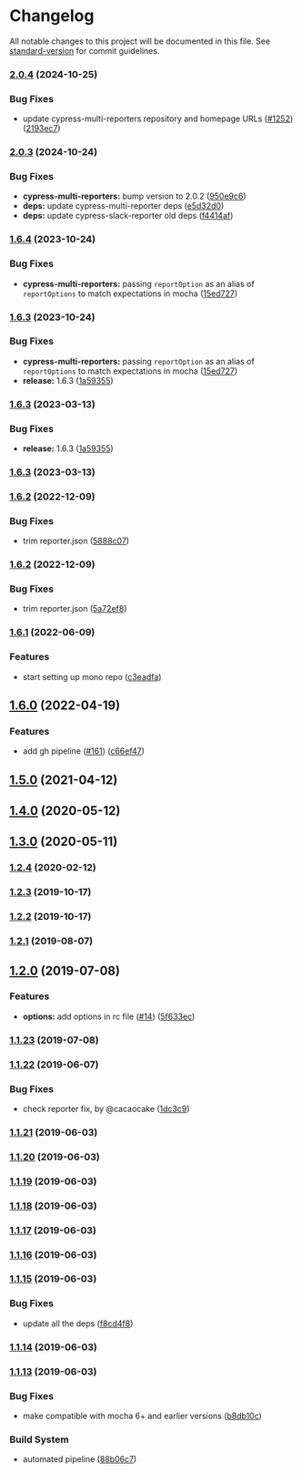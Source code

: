 # Changelog

All notable changes to this project will be documented in this file. See [standard-version](https://github.com/conventional-changelog/standard-version) for commit guidelines.

### [2.0.4](https://github.com/YOU54F/cypress-plugins/compare/v1.5.4...v2.0.4) (2024-10-25)


### Bug Fixes

* update cypress-multi-reporters repository and homepage URLs ([#1252](https://github.com/YOU54F/cypress-plugins/issues/1252)) ([2193ec7](https://github.com/YOU54F/cypress-plugins/commit/2193ec7dd03d959cf3e1a335ceb2329c5c4bd47c))

### [2.0.3](https://github.com/you54f/cypress-multi-reporters/compare/v1.6.4...v2.0.3) (2024-10-24)


### Bug Fixes

* **cypress-multi-reporters:** bump version to 2.0.2 ([950e9c6](https://github.com/you54f/cypress-multi-reporters/commit/950e9c6486359c5456cc8a31ae3c114309502741))
* **deps:** update cypress-multi-reporter deps ([e5d32d0](https://github.com/you54f/cypress-multi-reporters/commit/e5d32d0ff410c6f9d747089b8e50a31bca3e7a7f))
* **deps:** update cypress-slack-reporter old deps ([f4414af](https://github.com/you54f/cypress-multi-reporters/commit/f4414af14089472930ee9b0a228f46d0d076e914))

### [1.6.4](https://github.com/you54f/cypress-multi-reporters/compare/v1.6.3...v1.6.4) (2023-10-24)


### Bug Fixes

* **cypress-multi-reporters:** passing `reportOption` as an alias of `reportOptions` to match expectations in mocha ([15ed727](https://github.com/you54f/cypress-multi-reporters/commit/15ed727aa2b773d7d9d5d5f021bb9babbe3da594))

### [1.6.3](https://github.com/you54f/cypress-multi-reporters/compare/v1.5.4...v1.6.3) (2023-10-24)


### Bug Fixes

* **cypress-multi-reporters:** passing `reportOption` as an alias of `reportOptions` to match expectations in mocha ([15ed727](https://github.com/you54f/cypress-multi-reporters/commit/15ed727aa2b773d7d9d5d5f021bb9babbe3da594))
* **release:** 1.6.3 ([1a59355](https://github.com/you54f/cypress-multi-reporters/commit/1a5935558c70332fd559eb24927b66b6133dedfd))

### [1.6.3](https://github.com/you54f/cypress-multi-reporters/compare/v1.5.3...v1.6.3) (2023-03-13)


### Bug Fixes

* **release:** 1.6.3 ([1a59355](https://github.com/you54f/cypress-multi-reporters/commit/1a5935558c70332fd559eb24927b66b6133dedfd))

### [1.6.3](https://github.com/you54f/cypress-multi-reporters/compare/v1.5.4...v1.6.3) (2023-03-13)

### [1.6.2](https://github.com/you54f/cypress-multi-reporters/compare/v1.5.1...v1.6.2) (2022-12-09)


### Bug Fixes

* trim reporter.json ([5888c07](https://github.com/you54f/cypress-multi-reporters/commit/5888c07e032de4ff2162509200fadba7b0f153b8))

### [1.6.2](https://github.com/you54f/cypress-multi-reporters/compare/v1.5.1...v1.6.2) (2022-12-09)


### Bug Fixes

* trim reporter.json ([5a72ef8](https://github.com/you54f/cypress-multi-reporters/commit/5a72ef8034bb1e581e9597269ba6d8e4756c165c)) 

### [1.6.1](https://github.com/you54f/cypress-multi-reporters/compare/v1.5.0...v1.6.1) (2022-06-09)


### Features

* start setting up mono repo ([c3eadfa](https://github.com/you54f/cypress-multi-reporters/commit/c3eadfa856e8c11814a0afdc76ca076d320ea039))

## [1.6.0](https://github.com/you54f/cypress-multi-reporters/compare/v1.5.0...v1.6.0) (2022-04-19)


### Features

* add gh pipeline ([#161](https://github.com/you54f/cypress-multi-reporters/issues/161)) ([c66ef47](https://github.com/you54f/cypress-multi-reporters/commit/c66ef470ce7f63b888ad37ce17c2e5cb8d995f3c))

## [1.5.0](https://github.com/you54f/cypress-multi-reporters/compare/v1.4.0...v1.5.0) (2021-04-12)

## [1.4.0](https://github.com/you54f/cypress-multi-reporters/compare/v1.3.0...v1.4.0) (2020-05-12)



## [1.3.0](https://github.com/you54f/cypress-multi-reporters/compare/v1.2.4...v1.3.0) (2020-05-11)



### [1.2.4](https://github.com/you54f/cypress-multi-reporters/compare/v1.2.3...v1.2.4) (2020-02-12)



### [1.2.3](https://github.com/you54f/cypress-multi-reporters/compare/v1.2.1...v1.2.3) (2019-10-17)



### [1.2.2](https://github.com/you54f/cypress-multi-reporters/compare/v1.2.1...v1.2.2) (2019-10-17)



### [1.2.1](https://github.com/you54f/cypress-multi-reporters/compare/v1.2.0...v1.2.1) (2019-08-07)



## [1.2.0](https://github.com/you54f/cypress-multi-reporters/compare/v1.1.23...v1.2.0) (2019-07-08)


### Features

* **options:** add options in rc file ([#14](https://github.com/you54f/cypress-multi-reporters/issues/14)) ([5f633ec](https://github.com/you54f/cypress-multi-reporters/commit/5f633ec))



### [1.1.23](https://github.com/you54f/cypress-multi-reporters/compare/v1.1.22...v1.1.23) (2019-07-08)



### [1.1.22](https://github.com/you54f/cypress-multi-reporters/compare/v1.1.12...v1.1.22) (2019-06-07)


### Bug Fixes

* check reporter fix, by @cacaocake ([1dc3c9](https://github.com/you54f/cypress-multi-reporters/commit/1dc3c9))


### [1.1.21](https://github.com/you54f/cypress-multi-reporters/compare/v1.1.20...v1.1.21) (2019-06-03)



### [1.1.20](https://github.com/you54f/cypress-multi-reporters/compare/v1.1.19...v1.1.20) (2019-06-03)



### [1.1.19](https://github.com/you54f/cypress-multi-reporters/compare/v1.1.18...v1.1.19) (2019-06-03)



### [1.1.18](https://github.com/you54f/cypress-multi-reporters/compare/v1.1.17...v1.1.18) (2019-06-03)



### [1.1.17](https://github.com/you54f/cypress-multi-reporters/compare/v1.1.16...v1.1.17) (2019-06-03)



### [1.1.16](https://github.com/you54f/cypress-multi-reporters/compare/v1.1.15...v1.1.16) (2019-06-03)



### [1.1.15](https://github.com/you54f/cypress-multi-reporters/compare/v1.1.14...v1.1.15) (2019-06-03)


### Bug Fixes

* update all the deps ([f8cd4f8](https://github.com/you54f/cypress-multi-reporters/commit/f8cd4f8))



### [1.1.14](https://github.com/you54f/cypress-multi-reporters/compare/v1.1.13...v1.1.14) (2019-06-03)



### [1.1.13](https://github.com/you54f/cypress-multi-reporters/compare/v1.1.12...v1.1.13) (2019-06-03)


### Bug Fixes

* make compatible with mocha 6+ and earlier versions ([b8db10c](https://github.com/you54f/cypress-multi-reporters/commit/b8db10c))


### Build System

* automated pipeline ([88b06c7](https://github.com/you54f/cypress-multi-reporters/commit/88b06c7))
